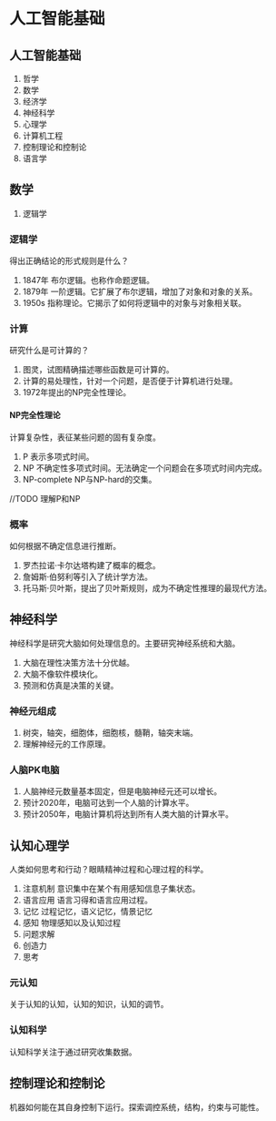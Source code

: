 # 人工智能基础

## 人工智能基础

1. 哲学
2. 数学
3. 经济学
4. 神经科学
5. 心理学
6. 计算机工程
7. 控制理论和控制论
8. 语言学

## 数学

1. 逻辑学

### 逻辑学
得出正确结论的形式规则是什么？

1. 1847年 布尔逻辑。也称作命题逻辑。
2. 1879年 一阶逻辑。它扩展了布尔逻辑，增加了对象和对象的关系。
3. 1950s 指称理论。它揭示了如何将逻辑中的对象与对象相关联。

### 计算
研究什么是可计算的？

1. 图灵，试图精确描述哪些函数是可计算的。
2. 计算的易处理性，针对一个问题，是否便于计算机进行处理。
3. 1972年提出的NP完全性理论。

#### NP完全性理论
计算复杂性，表征某些问题的固有复杂度。

1. P 表示多项式时间。
2. NP 不确定性多项式时间。无法确定一个问题会在多项式时间内完成。
3. NP-complete NP与NP-hard的交集。

//TODO 理解P和NP

### 概率
如何根据不确定信息进行推断。

1. 罗杰拉诺·卡尔达塔构建了概率的概念。
2. 詹姆斯·伯努利等引入了统计学方法。
3. 托马斯·贝叶斯，提出了贝叶斯规则，成为不确定性推理的最现代方法。

## 神经科学
神经科学是研究大脑如何处理信息的。主要研究神经系统和大脑。

1. 大脑在理性决策方法十分优越。
2. 大脑不像软件模块化。
3. 预测和仿真是决策的关键。

### 神经元组成

1. 树突，轴突，细胞体，细胞核，髓鞘，轴突末端。
2. 理解神经元的工作原理。

### 人脑PK电脑

1. 人脑神经元数量基本固定，但是电脑神经元还可以增长。
2. 预计2020年，电脑可达到一个人脑的计算水平。
3. 预计2050年，电脑计算机将达到所有人类大脑的计算水平。

## 认知心理学
人类如何思考和行动？眼睛精神过程和心理过程的科学。

1. 注意机制 意识集中在某个有用感知信息子集状态。
2. 语言应用 语言习得和语言应用过程。
3. 记忆 过程记忆，语义记忆，情景记忆
4. 感知 物理感知以及认知过程
5. 问题求解
6. 创造力
7. 思考

### 元认知
关于认知的认知，认知的知识，认知的调节。

### 认知科学
认知科学关注于通过研究收集数据。

## 控制理论和控制论
机器如何能在其自身控制下运行。探索调控系统，结构，约束与可能性。
